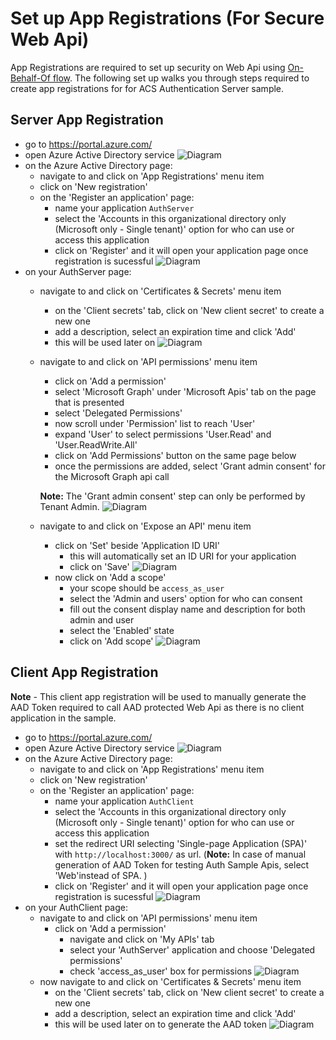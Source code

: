 # Set up App Registrations (For Secure Web Api)
App Registrations are required to set up security on Web Api using [On-Behalf-Of flow](https://docs.microsoft.com/en-us/azure/active-directory/develop/v2-oauth2-on-behalf-of-flow). The following set up walks you through steps required to create app registrations for for ACS Authentication Server sample.

## Server App Registration

- go to https://portal.azure.com/
- open Azure Active Directory service
![Diagram](../images/app-registration-entry-through-AAD.png)
- on the Azure Active Directory page:
  - navigate to and click on 'App Registrations' menu item
  - click on 'New registration' 
  - on the 'Register an application' page:
    - name your application `AuthServer`
    - select the 'Accounts in this organizational directory only (Microsoft only - Single tenant)' option for who can use or access this application
    - click on 'Register' and it will open your application page once registration is sucessful
    ![Diagram](../images/register-server-app.png)
- on your AuthServer page:
  - navigate to and click on 'Certificates & Secrets' menu item
    - on the 'Client secrets' tab, click on 'New client secret' to create a new one
    - add a description, select an expiration time and click 'Add'
    - this will be used later on
    ![Diagram](../images/create_client_secrets_server_app.png)
  - navigate to and click on 'API permissions' menu item
    - click on 'Add a permission'
    - select 'Microsoft Graph' under 'Microsoft Apis' tab on the page that is presented
    - select 'Delegated Permissions'
    - now scroll under 'Permission' list to reach 'User'
    - expand 'User' to select permissions 'User.Read' and 'User.ReadWrite.All'
    - click on 'Add Permissions' button on the same page below
    - once the permissions are added, select 'Grant admin consent' for the Microsoft Graph api call
    
    **Note:** The 'Grant admin consent' step can only be performed by Tenant Admin.
    ![Diagram](../images/add_graph_api_permissions_server_app.png)
  - navigate to and click on 'Expose an API' menu item
    - click on 'Set' beside 'Application ID URI'
      - this will automatically set an ID URI for your application
      - click on 'Save'
      ![Diagram](../images/set_application_id_uri_server_app.png)
    - now click on 'Add a scope'
      - your scope should be `access_as_user`
      - select the 'Admin and users' option for who can consent
      - fill out the consent display name and description for both admin and user
      - select the 'Enabled' state
      - click on 'Add scope'
      ![Diagram](../images/add_exposed_api_scope_server_app.png)

## Client App Registration
**Note** - This client app registration will be used to manually generate the AAD Token required to call AAD protected Web Api as there is no client application in the sample.
- go to https://portal.azure.com/
- open Azure Active Directory service
![Diagram](../images/app-registration-entry-through-AAD.png)
- on the Azure Active Directory page:
  - navigate to and click on 'App Registrations' menu item
  - click on 'New registration' 
  - on the 'Register an application' page:
    - name your application `AuthClient`
    - select the 'Accounts in this organizational directory only (Microsoft only - Single tenant)' option for who can use or access this application
    - set the redirect URI selecting 'Single-page Application (SPA)' with `http://localhost:3000/` as url.  (**Note:** In case of manual generation of AAD Token for testing Auth Sample Apis, select 'Web'instead of SPA. )
    - click on 'Register' and it will open your application page once registration is sucessful
    ![Diagram](../images/register-client-app.png)
- on your AuthClient page:
  - navigate to and click on 'API permissions' menu item
    - click on 'Add a permission'
      - navigate and click on 'My APIs' tab
      - select your 'AuthServer' application and choose 'Delegated permissions'
      - check 'access_as_user' box for permissions
      ![Diagram](../images/set_api_permissions_client_app.png)
  - now navigate to and click on 'Certificates & Secrets' menu item
    - on the 'Client secrets' tab, click on 'New client secret' to create a new one
    - add a description, select an expiration time and click 'Add'
    - this will be used later on to generate the AAD token
    ![Diagram](../images/create_client_secrets_client_app.png)
